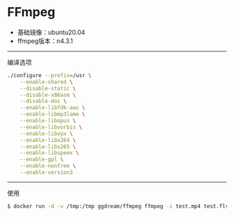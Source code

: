 # FFmpeg

- 基础镜像：ubuntu20.04
- ffmpeg版本：n4.3.1

---
编译选项
~~~sh
./configure --prefix=/usr \
    --enable-shared \
    --disable-static \
    --disable-x86asm \
    --disable-doc \
    --enable-libfdk-aac \
    --enable-libmp3lame \
    --enable-libopus \
    --enable-libvorbis \
    --enable-libvpx \
    --enable-libx264 \
    --enable-libx265 \
    --enable-libspeex \
    --enable-gpl \
    --enable-nonfree \
    --enable-version3
~~~

---
使用
~~~sh
$ docker run -d -v /tmp:/tmp ggdream/ffmpeg ffmpeg -i test.mp4 test.flv
~~~